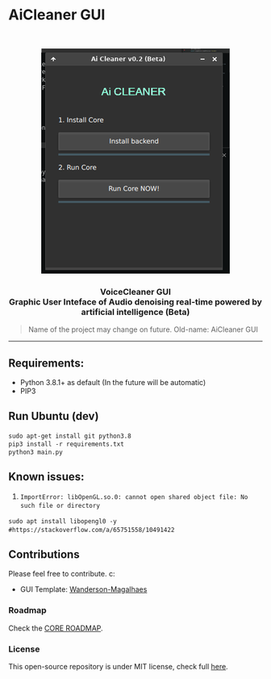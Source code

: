 # AiCleaner GUI

<br />
<p align="center">
  <a href="#">
    <img src="docs/appscreenshot.png">
  </a>
  <h3 align="center">VoiceCleaner GUI<br>
  Graphic User Inteface of Audio denoising real-time powered by artificial intelligence (Beta)</h3>
</p>

>Name of the project may change on future. 
>Old-name: AiCleaner GUI
<hr style="height:2px;border-width:0;color:gray;background-color:gray">


## Requirements:

- Python 3.8.1+ as default (In the future will be automatic)
- PIP3

## Run Ubuntu (dev)

```
sudo apt-get install git python3.8
pip3 install -r requirements.txt
python3 main.py
```

## Known issues:

1. `ImportError: libOpenGL.so.0: cannot open shared object file: No such file or directory`

`sudo apt install libopengl0 -y #https://stackoverflow.com/a/65751558/10491422`


## Contributions

Please feel free to contribute. c:

- GUI Template: [Wanderson-Magalhaes](https://github.com/Wanderson-Magalhaes/Login_With_PySide6_And_VSCode)


### Roadmap

Check the [CORE ROADMAP](https://github.com/DZDL/aicleaner/blob/main/ROADMAP.md).

### License

This open-source repository is under MIT license, check full [here](LICENSE.md).
